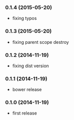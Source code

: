 ### 0.1.4 (2015-05-20)

* fixing typos

### 0.1.3 (2015-05-20)

* fixing parent scope destroy

### 0.1.2 (2014-11-19)

* fixing dist version

### 0.1.1 (2014-11-19)

* bower release

### 0.1.0 (2014-11-19)

* first release
